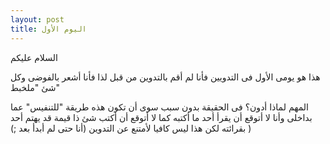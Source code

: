 ```yaml
---
layout: post
title: اليوم الأول
---
```

السلام عليكم

هذا هو يومى الأول فى التدويين فأنا لم أقم بالتدوين من قبل لذا فأنا أشعر بالفوضى وكل شئ "ملخبط"

المهم لماذا أدون؟ فى الحقيقة بدون سبب سوى أن تكون هذه طريقة "للتنفيس" عما بداخلى وأنا لا أتوقع أن يقرأ أحد ما أكتبه كما لا أتوقع أن أكتب شئ ذا قيمة قد يهتم أحد بقرائته لكن هذا ليس كافيا لأمتنع عن التدوين (أنا حتى لم أبدأ بعد ;) )

